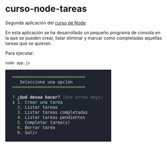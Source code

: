 # curso-node-tareas
Segunda aplicación del [curso de Node](https://www.udemy.com/course/node-de-cero-a-experto/).

En esta aplicación se ha desarrollado un pequeño programa de consola en la que se pueden crear, listar eliminar y marcar como completadas aquellas tareas que se quieran.

Para ejecutar:

```
node app.js
```

![Ejemplo de ejecución](CapturaMuestra.png "Ejemplo de ejecución")


